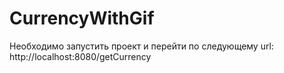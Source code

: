 # CurrencyWithGif
Необходимо запустить проект и перейти по следующему url: http://localhost:8080/getCurrency
